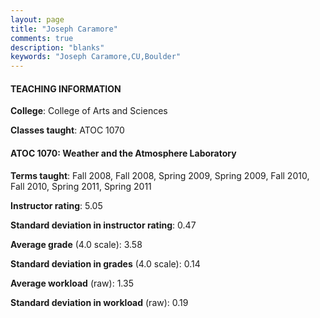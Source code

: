 ```yaml
---
layout: page
title: "Joseph Caramore" 
comments: true
description: "blanks"
keywords: "Joseph Caramore,CU,Boulder"
---
```

<head>
<script src="https://ajax.googleapis.com/ajax/libs/jquery/2.1.3/jquery.min.js"></script>
<script src="https://dl.dropboxusercontent.com/s/pc42nxpaw1ea4o9/highcharts.js?dl=0"></script>
<!-- <script src="../assets/js/highcharts.js"></script> -->
<style type="text/css">@font-face {
	font-family: "Bebas Neue";
	src: url(https://www.filehosting.org/file/details/544349/BebasNeue Regular.otf) format("opentype");
	}
	h1.Bebas { 
		font-family: "Bebas Neue", Verdana, Tahoma;
	}
</style>
</head>
	   
#### TEACHING INFORMATION

**College**: College of Arts and Sciences

**Classes taught**: ATOC 1070

#### ATOC 1070: Weather and the Atmosphere Laboratory

**Terms taught**: Fall 2008, Fall 2008, Spring 2009, Spring 2009, Fall 2010, Fall 2010, Spring 2011, Spring 2011

**Instructor rating**: 5.05

**Standard deviation in instructor rating**: 0.47

**Average grade** (4.0 scale): 3.58

**Standard deviation in grades** (4.0 scale): 0.14

**Average workload** (raw): 1.35

**Standard deviation in workload** (raw): 0.19

